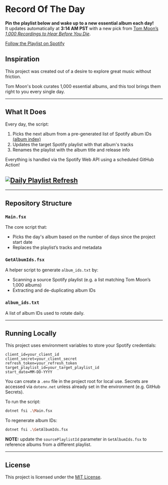 # Record Of The Day

**Pin the playlist below and wake up to a new essential album each day!**  
It updates automatically at **3:14 AM PST** with a new pick from [Tom Moon’s _1,000 Recordings to Hear Before You Die_](https://en.wikipedia.org/wiki/1,000_Recordings_to_Hear_Before_You_Die).

[Follow the Playlist on Spotify](https://open.spotify.com/playlist/42nArFgYJDbc0f6VzHfCdZ)

## Inspiration

This project was created out of a desire to explore great music without friction.

Tom Moon's book curates 1,000 essential albums, and this tool brings them right to you every single day.

---

## What It Does

Every day, the script:

1. Picks the next album from a pre-generated list of Spotify album IDs [(album index)](https://open.spotify.com/playlist/4KQDdglJ7HGcqNozbJTlM3)
2. Updates the target Spotify playlist with that album's tracks
3. Renames the playlist with the album title and release info

Everything is handled via the Spotify Web API using a scheduled GitHub Action!

## [![Daily Playlist Refresh](https://github.com/nathanpannell/record-of-the-day/actions/workflows/main.yml/badge.svg)](https://github.com/nathanpannell/record-of-the-day/actions/workflows/main.yml)

---

## Repository Structure

### `Main.fsx`

The core script that:

- Picks the day's album based on the number of days since the project start date
- Replaces the playlist’s tracks and metadata

### `GetAlbumIds.fsx`

A helper script to generate `album_ids.txt` by:

- Scanning a source Spotify playlist (e.g. a list matching Tom Moon’s 1,000 albums)
- Extracting and de-duplicating album IDs

### `album_ids.txt`

A list of album IDs used to rotate daily.

---

## Running Locally

This project uses environment variables to store your Spotify credentials:

```env
client_id=your_client_id
client_secret=your_client_secret
refresh_token=your_refresh_token
target_playlist_id=your_target_playlist_id
start_date=MM-DD-YYYY
```

You can create a `.env` file in the project root for local use.
Secrets are accessed via `dotenv.net` unless already set in the environment (e.g. GitHub Secrets).

To run the script:

```bash
dotnet fsi .\Main.fsx
```

To regenerate album IDs:

```bash
dotnet fsi .\GetAlbumIds.fsx
```

**NOTE:** update the `sourcePlaylistId` parameter in `GetAlbumIds.fsx` to reference albums from a different playlist.

---

## License

This project is licensed under the [MIT License](LICENSE).
